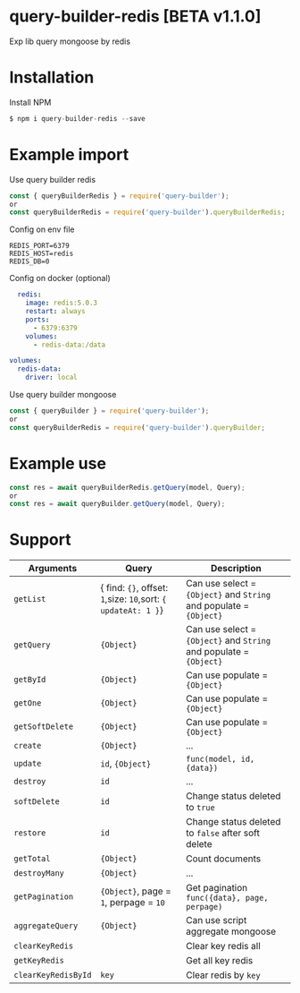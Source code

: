 # query-builder-redis [BETA v1.1.0]

Exp lib query mongoose by redis

# Installation

Install NPM

```js
$ npm i query-builder-redis --save
```


# Example import

Use query builder redis
```js
const { queryBuilderRedis } = require('query-builder'); 
or 
const queryBuilderRedis = require('query-builder').queryBuilderRedis;
```

Config on env file
```env
REDIS_PORT=6379
REDIS_HOST=redis
REDIS_DB=0
```
Config on docker (optional)
```yml
  redis:
    image: redis:5.0.3
    restart: always
    ports:
      - 6379:6379
    volumes:
      - redis-data:/data
```
```yml
volumes:
  redis-data:
    driver: local
```

Use query builder mongoose
```js
const { queryBuilder } = require('query-builder'); 
or 
const queryBuilderRedis = require('query-builder').queryBuilder;
```

# Example use

```js
const res = await queryBuilderRedis.getQuery(model, Query);
or
const res = await queryBuilder.getQuery(model, Query);
```

# Support

| Arguments  | Query | Description |
| --- | --- | --- |
| `getList`  | { find: `{}`, offset: `1`,size: `10`,sort: `{ updateAt: 1 }`} | Can use select = `{Object}` and `String` and populate = `{Object}` |
| `getQuery`  | `{Object}` | Can use select = `{Object}` and `String` and populate = `{Object}` |
| `getById` | `{Object}` | Can use populate = `{Object}` |
| `getOne` | `{Object}` | Can use populate = `{Object}` |
| `getSoftDelete` | `{Object}` | Can use populate = `{Object}` |
| `create` | `{Object}` | ... |
| `update` | `id`, `{Object}` | `func(model, id, {data})` |
| `destroy` | `id` | ... |
| `softDelete` | `id` | Change status deleted to `true` |
| `restore` | `id` | Change status deleted to `false` after soft delete |
| `getTotal` | `{Object}` | Count documents |
| `destroyMany` | `{Object}` | ... |
| `getPagination` | `{Object}`, page = `1`, perpage = `10` | Get pagination `func({data}, page, perpage)` |
| `aggregateQuery` | `{Object}` | Can use script aggregate mongoose |
| `clearKeyRedis` |  | Clear key redis all |
| `getKeyRedis` |  | Get all key redis |
| `clearKeyRedisById` | `key` | Clear redis by `key` |